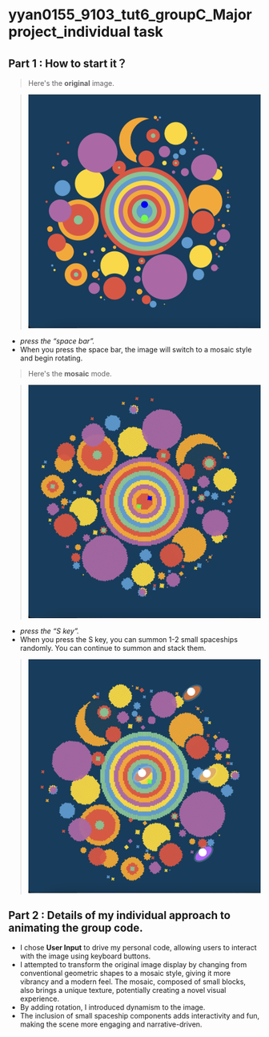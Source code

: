 # yyan0155_9103_tut6_groupC_Major project_individual task

## Part 1 : How to start it？

> Here's the **original** image.

>![Figure 1](assets/Figure1.png)

- *press the “space bar”.*
- When you press the space bar, the image will switch to a mosaic style and begin rotating.

> Here's the **mosaic** mode.

>![Figure 1](assets/Figure2.png)

- *press the “S key”.*
- When you press the S key, you can summon 1-2 small spaceships randomly. You can continue to summon and stack them.

>![Figure 1](assets/Figure3.png)

## Part 2 : Details of my individual approach to animating the group code.

- I chose **User Input** to drive my personal code, allowing users to interact with the image using keyboard buttons.
- I attempted to transform the original image display by changing from conventional geometric shapes to a mosaic style, giving it more vibrancy and a modern feel. The mosaic, composed of small blocks, also brings a unique texture, potentially creating a novel visual experience. 
- By adding rotation, I introduced dynamism to the image. 
- The inclusion of small spaceship components adds interactivity and fun, making the scene more engaging and narrative-driven.